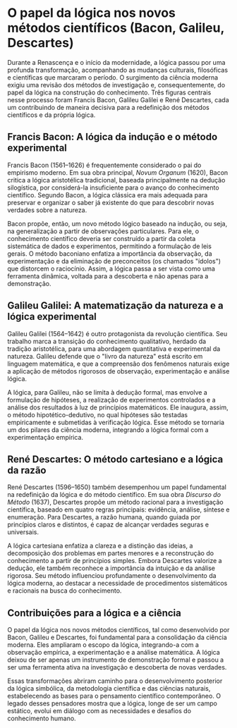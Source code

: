 # O papel da lógica nos novos métodos científicos (Bacon, Galileu, Descartes)

Durante a Renascença e o início da modernidade, a lógica passou por uma profunda transformação, acompanhando as mudanças culturais, filosóficas e científicas que marcaram o período. O surgimento da ciência moderna exigiu uma revisão dos métodos de investigação e, consequentemente, do papel da lógica na construção do conhecimento. Três figuras centrais nesse processo foram Francis Bacon, Galileu Galilei e René Descartes, cada um contribuindo de maneira decisiva para a redefinição dos métodos científicos e da própria lógica.

## Francis Bacon: A lógica da indução e o método experimental

Francis Bacon (1561–1626) é frequentemente considerado o pai do empirismo moderno. Em sua obra principal, *Novum Organum* (1620), Bacon critica a lógica aristotélica tradicional, baseada principalmente na dedução silogística, por considerá-la insuficiente para o avanço do conhecimento científico. Segundo Bacon, a lógica clássica era mais adequada para preservar e organizar o saber já existente do que para descobrir novas verdades sobre a natureza.

Bacon propõe, então, um novo método lógico baseado na indução, ou seja, na generalização a partir de observações particulares. Para ele, o conhecimento científico deveria ser construído a partir da coleta sistemática de dados e experimentos, permitindo a formulação de leis gerais. O método baconiano enfatiza a importância da observação, da experimentação e da eliminação de preconceitos (os chamados "ídolos") que distorcem o raciocínio. Assim, a lógica passa a ser vista como uma ferramenta dinâmica, voltada para a descoberta e não apenas para a demonstração.

## Galileu Galilei: A matematização da natureza e a lógica experimental

Galileu Galilei (1564–1642) é outro protagonista da revolução científica. Seu trabalho marca a transição do conhecimento qualitativo, herdado da tradição aristotélica, para uma abordagem quantitativa e experimental da natureza. Galileu defende que o "livro da natureza" está escrito em linguagem matemática, e que a compreensão dos fenômenos naturais exige a aplicação de métodos rigorosos de observação, experimentação e análise lógica.

A lógica, para Galileu, não se limita à dedução formal, mas envolve a formulação de hipóteses, a realização de experimentos controlados e a análise dos resultados à luz de princípios matemáticos. Ele inaugura, assim, o método hipotético-dedutivo, no qual hipóteses são testadas empiricamente e submetidas à verificação lógica. Esse método se tornaria um dos pilares da ciência moderna, integrando a lógica formal com a experimentação empírica.

## René Descartes: O método cartesiano e a lógica da razão

René Descartes (1596–1650) também desempenhou um papel fundamental na redefinição da lógica e do método científico. Em sua obra *Discurso do Método* (1637), Descartes propõe um método racional para a investigação científica, baseado em quatro regras principais: evidência, análise, síntese e enumeração. Para Descartes, a razão humana, quando guiada por princípios claros e distintos, é capaz de alcançar verdades seguras e universais.

A lógica cartesiana enfatiza a clareza e a distinção das ideias, a decomposição dos problemas em partes menores e a reconstrução do conhecimento a partir de princípios simples. Embora Descartes valorize a dedução, ele também reconhece a importância da intuição e da análise rigorosa. Seu método influenciou profundamente o desenvolvimento da lógica moderna, ao destacar a necessidade de procedimentos sistemáticos e racionais na busca do conhecimento.

## Contribuições para a lógica e a ciência

O papel da lógica nos novos métodos científicos, tal como desenvolvido por Bacon, Galileu e Descartes, foi fundamental para a consolidação da ciência moderna. Eles ampliaram o escopo da lógica, integrando-a com a observação empírica, a experimentação e a análise matemática. A lógica deixou de ser apenas um instrumento de demonstração formal e passou a ser uma ferramenta ativa na investigação e descoberta de novas verdades.

Essas transformações abriram caminho para o desenvolvimento posterior da lógica simbólica, da metodologia científica e das ciências naturais, estabelecendo as bases para o pensamento científico contemporâneo. O legado desses pensadores mostra que a lógica, longe de ser um campo estático, evolui em diálogo com as necessidades e desafios do conhecimento humano.